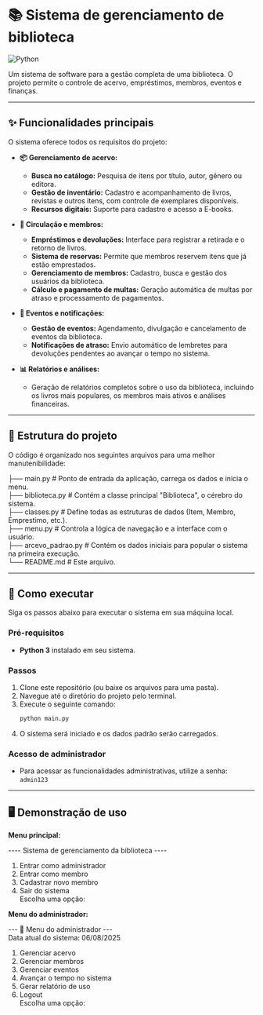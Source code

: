 # 📚 Sistema de gerenciamento de biblioteca

![Python](https://img.shields.io/badge/Python-3.x-blue.svg)

Um sistema de software para a gestão completa de uma biblioteca. O projeto permite o controle de acervo, empréstimos, membros, eventos e finanças.

---

## ✨ Funcionalidades principais

O sistema oferece todos os requisitos do projeto:

* **📦 Gerenciamento de acervo:**
    * **Busca no catálogo:** Pesquisa de itens por título, autor, gênero ou editora.
    * **Gestão de inventário:** Cadastro e acompanhamento de livros, revistas e outros itens, com controle de exemplares disponíveis.
    * **Recursos digitais:** Suporte para cadastro e acesso a E-books.

* **🔄 Circulação e membros:**
    * **Empréstimos e devoluções:** Interface para registrar a retirada e o retorno de livros.
    * **Sistema de reservas:** Permite que membros reservem itens que já estão emprestados.
    * **Gerenciamento de membros:** Cadastro, busca e gestão dos usuários da biblioteca.
    * **Cálculo e pagamento de multas:** Geração automática de multas por atraso e processamento de pagamentos.

* **📅 Eventos e notificações:**
    * **Gestão de eventos:** Agendamento, divulgação e cancelamento de eventos da biblioteca.
    * **Notificações de atraso:** Envio automático de lembretes para devoluções pendentes ao avançar o tempo no sistema.

* **📊 Relatórios e análises:**
    * Geração de relatórios completos sobre o uso da biblioteca, incluindo os livros mais populares, os membros mais ativos e análises financeiras.

---

## 📂 Estrutura do projeto

O código é organizado nos seguintes arquivos para uma melhor manutenibilidade:

├── main.py               # Ponto de entrada da aplicação, carrega os dados e inicia o menu.  
├── biblioteca.py         # Contém a classe principal "Biblioteca", o cérebro do sistema.  
├── classes.py            # Define todas as estruturas de dados (Item, Membro, Emprestimo, etc.).  
├── menu.py               # Controla a lógica de navegação e a interface com o usuário.  
├── arcevo_padrao.py      # Contém os dados iniciais para popular o sistema na primeira execução.  
└── README.md             # Este arquivo.

---

## 🚀 Como executar

Siga os passos abaixo para executar o sistema em sua máquina local.

### Pré-requisitos
* **Python 3** instalado em seu sistema.

### Passos
1.  Clone este repositório (ou baixe os arquivos para uma pasta).
2.  Navegue até o diretório do projeto pelo terminal.
3.  Execute o seguinte comando:
    ```bash
    python main.py
    ```
4.  O sistema será iniciado e os dados padrão serão carregados.

### Acesso de administrador
* Para acessar as funcionalidades administrativas, utilize a senha: `admin123`

---

## 🖥️ Demonstração de uso

**Menu principal:**

---- Sistema de gerenciamento da biblioteca ----

1. Entrar como administrador  
2. Entrar como membro  
3. Cadastrar novo membro  
4. Sair do sistema  
Escolha uma opção:

**Menu do administrador:**

--- 👑 Menu do administrador ---  
Data atual do sistema: 06/08/2025

1. Gerenciar acervo  
2. Gerenciar membros  
3. Gerenciar eventos  
4. Avançar o tempo no sistema  
5. Gerar relatório de uso  
6. Logout  
Escolha uma opção:
